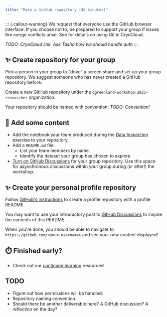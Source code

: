 ```yaml
---
title: "Make a GitHub repository (40 minutes)"
---
```


::: {.callout-warning}
We request that everyone use the GitHub browser interface. If you choose not to, be
prepared to support your group if issues like merge conflicts arise. See <link to
CryoCloud Git gotchas> for details on using Git in CryoCloud.

_TODO: CryoCloud link. Ask Tasha how we should handle auth_
:::

## ✨ Create repository for your group

Pick a person in your group to "drive" a screen share and set up your group repository.
We suggest someone who has never created a GitHub repository before.

Create a new GitHub repository under the `qgreenland-workshop-2023-researcher`
organization.

Your repository should be named with convention: _TODO: Convention!_


## 📂 Add some content

* Add the notebook your team produced during the
  [Data Inspection](./data-inspection-with-jupyterlab/index.md) exercise to
  your repository.
* Add a `README.md` file:
    * List your team members by name.
    * Identify the dataset your group has chosen to explore.
* [Turn on GitHub
  Discussions](https://docs.github.com/en/discussions/quickstart#enabling-github-discussions-on-your-repository)
  for your group repository. Use this space for asynchronous discussions within your
  group during (or after!) the workshop.


## ✨ Create your personal profile repository

Follow [GitHub's
instructions](https://docs.github.com/en/account-and-profile/setting-up-and-managing-your-github-profile/customizing-your-profile/managing-your-profile-readme#adding-a-profile-readme)
to create a profile repository with a profile README.

You may want to use your introductory post to [GitHub
Discussions](https://github.com/orgs/qgreenland-workshop-2023-researcher/discussions/categories/introductions)
to inspire the contents of this README.

When you're done, you should be able to navigate to `https://github.com/<your-username>`
and see your new content displayed!


## ⏱️ Finished early?

* Check out our [continued learning](/content/continued-learning.md#gitgithub)
  resources!


## TODO

* Figure out how permissions will be handled.
* Repository naming convention.
* Should there be another deliverable here? A GitHub discussion? A reflection on the
  day?
